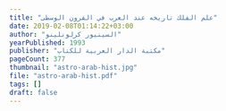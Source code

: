 ```yaml
---
title: "علم الفلك تاريخه عند العرب في القرون الوسطى"
date: 2019-02-08T01:14:22+03:00
author: "السينيور كرلونلينو"
yearPublished: 1993
publisher: "مكتبة الدار العربية للكتاب"
pageCount: 377
thumbnail: "astro-arab-hist.jpg"
file: "astro-arab-hist.pdf"
tags: []
draft: false
---
```

